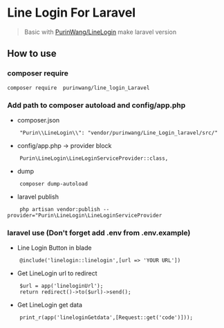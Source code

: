 # Line Login For Laravel

> Basic with [PurinWang/LineLogin](https://github.com/PurinWang/Line_Login) make laravel version

## How to use
### composer require
```
composer require  purinwang/line_login_Laravel
```
### Add path to composer autoload and config/app.php
- composer.json
```
    "Purin\\LineLogin\\": "vendor/purinwang/Line_Login_laravel/src/"
```
- config/app.php -> provider block
```
    Purin\LineLogin\LineLoginServiceProvider::class,
```
- dump
```
    composer dump-autoload  
```
- laravel publish
```
    php artisan vendor:publish --provider="Purin\LineLogin\LineLoginServiceProvider
```
### laravel use (Don't forget add .env from .env.example)
- Line Login Button in blade
```
    @include('linelogin::linelogin',[url => 'YOUR URL'])
```
- Get LineLogin url to redirect
```
    $url = app('lineloginUrl');
    return redirect()->to($url)->send();
```

- Get LineLogin get data
```
    print_r(app('lineloginGetdata',[Request::get('code')]));
```
